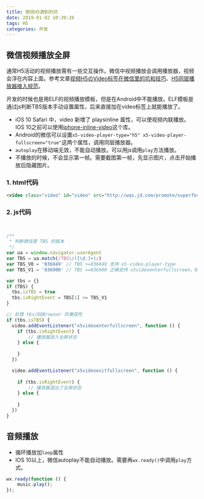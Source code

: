 ```yaml
---
title: 微信H5遇到的坑
date: 2019-01-02 10:39:26
tags: H5
categories: 开发
---
```


## 微信视频播放全屏
通常H5活动的视频播放需有一些交互操作。微信中视频播放会调用播放器，视频会浮在内容上面。参考文章[视频H5のVideo标签在微信里的坑和技巧](https://www.cnblogs.com/zzsdream/p/6372528.html)、[H5同层播放器接入规范](https://x5.tencent.com/tbs/guide/video.html)。

<!-- more -->

开发的时候也是用ELF的视频播放模板，但是在Android中不能播放。ELF模板是通过js判断TBS版本手动设置属性，后来直接加在video标签上就能播放了。

* iOS 10 Safari 中，video 新增了 playsinline 属性，可以使视频内联播放。IOS 10之前可以使用[iphone-inline-video](https://github.com/bfred-it/iphone-inline-video)这个库。
* Android的微信可以设置`x5-video-player-type="h5" x5-video-player-fullscreen="true"`这两个属性，调用同层播放器。
* `autoplay`在移动端无效，不能自动播放。可以用js调用`play`方法播放。
* 不播放的时候，不会显示第一帧。需要截图第一帧，先显示图片，点击开始播放后隐藏图片。

### 1. html代码
```html
<video class="video" id="video" src="http://wqs.jd.com/promote/superfestival/superfestival.mp4" preload="auto" x5-video-player-type="h5" x5-video-player-fullscreen="true" webkit-playsinline x-webkit-airplay="true" airplay="allow" playsinline poster></video>
```

### 2. js代码

```javascript


/**
 * 判断微信里 TBS 的版本
 */
var ua = window.navigator.userAgent
var TBS = ua.match(/TBS\/([\d.]+)/)
var TBS_V0 = '036849' // TBS >=036849 支持 x5-video-player-type
var TBS_V1 = '036900' // TBS >=036900 正确支持 x5videoenterfullscreen，036849 <= TBS < 036900 支持的 x5videoxxxx 事件是反的

var tbs = {}
if (TBS) {
  tbs.isTBS = true
  tbs.isRightEvent = TBS[1] >= TBS_V1
}

// 处理 tbs/QQBrowser 的兼容性
if (tbs.isTBS) {
  video.addEventListener("x5videoenterfullscreen", function () {
    if (tbs.isRightEvent) {
        // 播放器进入全屏状态
    } else {
 
    }
  })

  video.addEventListener("x5videoexitfullscreen", function () {
    
    if (tbs.isRightEvent) {
        // 播放器退出了全屏状态
    } else {
 
    }
  })
}

```

## 音频播放

* 循环播放加`loop`属性
* IOS 10以上，微信autoplay不能自动播放。需要再`wx.ready()`中调用`play`方式。

```javascript
wx.ready(function () {
    music.play();
});
```